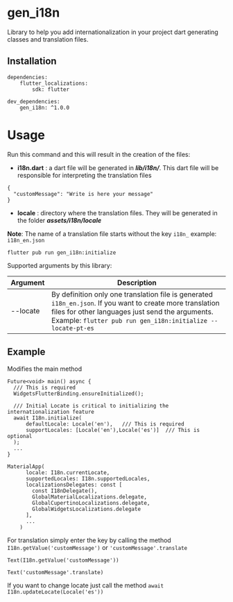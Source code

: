 # gen_i18n
Library to help you add internationalization in your project dart generating classes and translation files.


## Installation
```
dependencies:
    flutter_localizations:
        sdk: flutter 

dev_dependencies:
    gen_i18n: ^1.0.0
```
# Usage
Run this command and this will result in the creation of the files: 

- **i18n.dart** : a dart file will be generated in ***lib/i18n/***. This dart file will be responsible for interpreting the translation files
```
{
  "customMessage": "Write is here your message"
}
```
- **locale** : directory where the translation files. They will be generated in the folder ***assets/i18n/locale***

**Note**: The name of a translation file starts without the key `i18n_` example: `i18n_en.json`
```
flutter pub run gen_i18n:initialize
```

Supported arguments by this library:

| Argument    | Description                                                                                                                                                                                                                |
|-------------|----------------------------------------------------------------------------------------------------------------------------------------------------------------------------------------------------------------------------|
| --locate    | By definition only one translation file is generated `i18n_en.json`. If you want to create more translation files for other languages just send the arguments. Example: `flutter pub run gen_i18n:initialize --locate-pt-es` |

## Example
Modifies the main method
```
Future<void> main() async {
  /// This is required
  WidgetsFlutterBinding.ensureInitialized();
  
  /// Initial Locate is critical to initializing the internationalization feature
  await I18n.initialize(
      defaultLocale: Locale('en'),   /// This is required
      supportLocales: [Locale('en'),Locale('es')]  /// This is optional
  );
  ...
}
```

```
MaterialApp( 
      locale: I18n.currentLocate,
      supportedLocales: I18n.supportedLocales,
      localizationsDelegates: const [
        const I18nDelegate(),
        GlobalMaterialLocalizations.delegate,
        GlobalCupertinoLocalizations.delegate,
        GlobalWidgetsLocalizations.delegate
      ],
      ...
    )
```
For translation simply enter the key by calling the method `I18n.getValue('customMessage')` or `'customMessage'.translate`
```
Text(I18n.getValue('customMessage'))
```

```
Text('customMessage'.translate)
```

If you want to change locate just call the method `await I18n.updateLocate(Locale('es'))`
